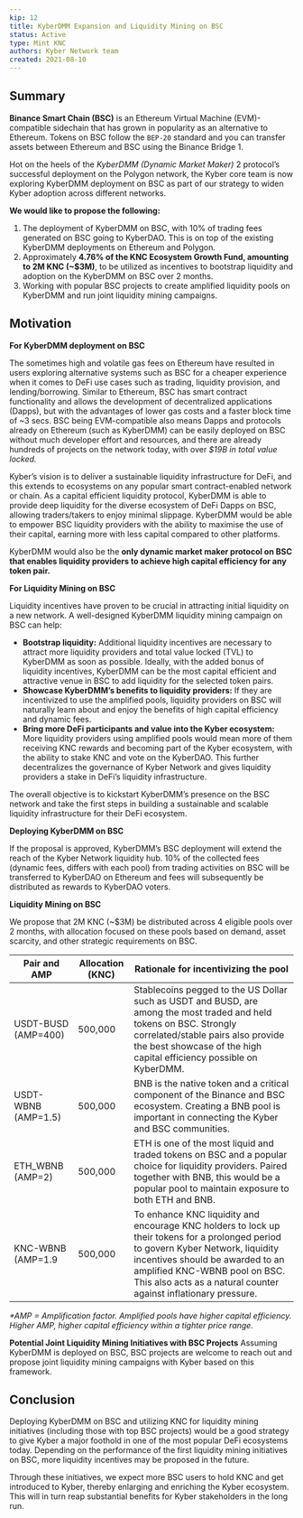 ```yaml
---
kip: 12
title: KyberDMM Expansion and Liquidity Mining on BSC
status: Active
type: Mint KNC
authors: Kyber Network team
created: 2021-08-10
---
```


## Summary

**Binance Smart Chain (BSC)** is an Ethereum Virtual Machine (EVM)-compatible sidechain that has grown in popularity as an alternative to Ethereum. Tokens on BSC follow the `BEP-20` standard and you can transfer assets between Ethereum and BSC using the Binance Bridge 1.

Hot on the heels of the *KyberDMM (Dynamic Market Maker)* 2 protocol’s successful deployment on the Polygon network, the Kyber core team is now exploring KyberDMM deployment on BSC as part of our strategy to widen Kyber adoption across different networks.

**We would like to propose the following:**

1. The deployment of KyberDMM on BSC, with 10% of trading fees generated on BSC going to KyberDAO. This is on top of the existing KyberDMM deployments on Ethereum and Polygon.
2. Approximately **4.76% of the KNC Ecosystem Growth Fund, amounting to 2M KNC (~$3M)**, to be utilized as incentives to bootstrap liquidity and adoption on the KyberDMM on BSC over 2 months.
3. Working with popular BSC projects to create amplified liquidity pools on KyberDMM and run joint liquidity mining campaigns.

## Motivation

**For KyberDMM deployment on BSC**

The sometimes high and volatile gas fees on Ethereum have resulted in users exploring alternative systems such as BSC for a cheaper experience when it comes to DeFi use cases such as trading, liquidity provision, and lending/borrowing. Similar to Ethereum, BSC has smart contract functionality and allows the development of decentralized applications (Dapps), but with the advantages of lower gas costs and a faster block time of ~3 secs. BSC being EVM-compatible also means Dapps and protocols already on Ethereum (such as KyberDMM) can be easily deployed on BSC without much developer effort and resources, and there are already hundreds of projects on the network today, with over *$19B in total value locked.*

Kyber’s vision is to deliver a sustainable liquidity infrastructure for DeFi, and this extends to ecosystems on any popular smart contract-enabled network or chain. As a capital efficient liquidity protocol, KyberDMM is able to provide deep liquidity for the diverse ecosystem of DeFi Dapps on BSC, allowing traders/takers to enjoy minimal slippage. KyberDMM would be able to empower BSC liquidity providers with the ability to maximise the use of their capital, earning more with less capital compared to other platforms.

KyberDMM would also be the **only dynamic market maker protocol on BSC that enables liquidity providers to achieve high capital efficiency for any token pair.**

**For Liquidity Mining on BSC**

Liquidity incentives have proven to be crucial in attracting initial liquidity on a new network. A well-designed KyberDMM liquidity mining campaign on BSC can help:

* **Bootstrap liquidity:** Additional liquidity incentives are necessary to attract more liquidity providers and total value locked (TVL) to KyberDMM as soon as possible. Ideally, with the added bonus of liquidity incentives, KyberDMM can be the most capital efficient and attractive venue in BSC to add liquidity for the selected token pairs.
* **Showcase KyberDMM’s benefits to liquidity providers:** If they are incentivized to use the amplified pools, liquidity providers on BSC will naturally learn about and enjoy the benefits of high capital efficiency and dynamic fees.
* **Bring more DeFi participants and value into the Kyber ecosystem:** More liquidity providers using amplified pools would mean more of them receiving KNC rewards and becoming part of the Kyber ecosystem, with the ability to stake KNC and vote on the KyberDAO. This further decentralizes the governance of Kyber Network and gives liquidity providers a stake in DeFi’s liquidity infrastructure.

The overall objective is to kickstart KyberDMM’s presence on the BSC network and take the first steps in building a sustainable and scalable liquidity infrastructure for their DeFi ecosystem.

**Deploying KyberDMM on BSC**

If the proposal is approved, KyberDMM’s BSC deployment will extend the reach of the Kyber Network liquidity hub. 10% of the collected fees (dynamic fees, differs with each pool) from trading activities on BSC will be transferred to KyberDAO on Ethereum and fees will subsequently be distributed as rewards to KyberDAO voters.

**Liquidity Mining on BSC**

We propose that 2M KNC (~$3M) be distributed across 4 eligible pools over 2 months, with allocation focused on these pools based on demand, asset scarcity, and other strategic requirements on BSC.

| Pair and AMP | Allocation (KNC) | Rationale for incentivizing the pool                                                                                                                                                                                                                                                                                                                                           |
|--------------------|------------------|--------------------------------------------------------------------------------------------------------------------------------------------------------------------------------------------------------------------------------------------------------------------------------------------------------------------------------------------------------------------------------|
| USDT-BUSD (AMP=400) | 500,000          | Stablecoins pegged to the US Dollar such as USDT and BUSD, are among the most traded and held tokens on BSC. Strongly correlated/stable pairs also provide the best showcase of the high capital efficiency possible on KyberDMM. |
| USDT-WBNB (AMP=1.5) |  500,000          | BNB is the native token and a critical component of the Binance and BSC ecosystem. Creating a BNB pool is important in connecting the Kyber and BSC communities.                                                                   |
| ETH_WBNB (AMP=2) |  500,000          | ETH is one of the most liquid and traded tokens on BSC and a popular choice for liquidity providers. Paired together with BNB, this would be a popular pool to maintain exposure to both ETH and BNB.                                         |
| KNC-WBNB (AMP=1.9| 500,000          | To enhance KNC liquidity and encourage KNC holders to lock up their tokens for a prolonged period to govern Kyber Network, liquidity incentives should be awarded to an amplified KNC-WBNB pool on BSC. This also acts as a natural counter against inflationary pressure.                                                         |

_*AMP = Amplification factor. Amplified pools have higher capital efficiency. Higher AMP, higher capital efficiency within a tighter price range._

**Potential Joint Liquidity Mining Initiatives with BSC Projects**
Assuming KyberDMM is deployed on BSC, BSC projects are welcome to reach out and propose joint liquidity mining campaigns with Kyber based on this framework.

## Conclusion

Deploying KyberDMM on BSC and utilizing KNC for liquidity mining initiatives (including those with top BSC projects) would be a good strategy to give Kyber a major foothold in one of the most popular DeFi ecosystems today. Depending on the performance of the first liquidity mining initiatives on BSC, more liquidity incentives may be proposed in the future.

Through these initiatives, we expect more BSC users to hold KNC and get introduced to Kyber, thereby enlarging and enriching the Kyber ecosystem. This will in turn reap substantial benefits for Kyber stakeholders in the long run.